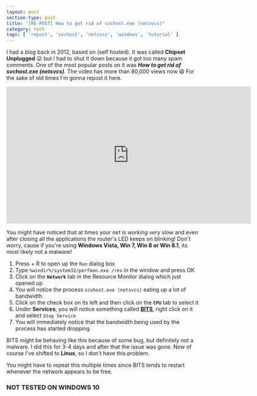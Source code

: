 ```yaml
---
layout: post
section-type: post
title: "[RE-POST] How to get rid of svchost.exe (netsvcs)"
category: tech
tags: [ 'repost', 'svchost', 'netsvcs', 'windows', 'tutorial' ]
---
```


I had a *blog* back in 2012, based on <i class="fa fa-wordpress"></i> (self hosted). It was called **Chipset Unplugged** :stuck_out_tongue: but I had to shut it down because it got too many spam comments. One of the most popular posts on it was ***How to get rid of svchost.exe (netsvcs)***. The video has more than 80,000 views now :smile:
For the sake of old times I'm gonna repost it here.

<iframe width="640" height="360" src="https://www.youtube.com/embed/torGnOPPDgw" frameborder="0" allowfullscreen></iframe>
<br> 

You might have noticed that at times your *net is working very slow* and even after closing all the applications the router's LED keeps on blinking!
Don't worry, cause if you're using **Windows Vista, Win 7, Win 8 or Win 8.1**, its most likely not a malware!


1. Press <i class="fa fa-windows"></i> + R to open up the `Run` dialog box
2. Type `%windir%/system32/perfmon.exe /res` in the window and press OK
3. Click on the **`Network`** tab in the Resource Monitor dialog which just opened up
4. You will notice the process `scvhost.exe (netsvcs)` eating up a lot of bandwidth
5. Click on the check box on its left and then click on the **`CPU`** tab to select it
6. Under **Services**, you will notice something called **<a href="https://en.wikipedia.org/wiki/Background_Intelligent_Transfer_Service">BITS</a>**, right click on it and select `Stop Service`
7. You will immediately notice that the bandwidth being used by the process has started dropping

BITS might be behaving like this because of some bug, but definitely not a malware. I did this for 3-4 days and after that the issue was gone. Now of course I've shifted to **Linux**, so I don't have this problem.

You might have to repeat this multiple times since BITS tends to restart whenever the network appears to be free.

### NOT TESTED ON WINDOWS 10

<br>
